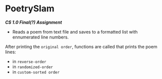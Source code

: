 # PoetrySlam
***CS 1.0 Final(?) Assignment***

- Reads a poem from text file and saves to a formatted list with ennumerated line numbers. 

After printing the `original order`, functions are called that prints the poem lines:
- in `reverse-order`
- in `randomized-order`
- in `custom-sorted order`
